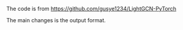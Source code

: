 The code is from https://github.com/gusye1234/LightGCN-PyTorch

The main changes is the output format.
